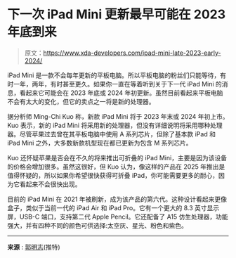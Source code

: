 # 下一次 iPad Mini 更新最早可能在 2023 年底到来

> 原文：<https://www.xda-developers.com/ipad-mini-late-2023-early-2024/>

iPad Mini 是一款不会每年更新的平板电脑。所以平板电脑的粉丝们只能等待，有时一年，两年，有时甚至更久。如果你一直在等着听到关于下一代 iPad Mini 的消息，看起来它可能会在 2023 年底或 2024 年初更新。虽然目前看起来平板电脑不会有太大的变化，但它的卖点之一将是新的处理器。

据分析师 Ming-Chi Kuo 称，新款 iPad Mini 将于 2023 年末或 2024 年初上市。Kuo 表示，新的 iPad Mini 将采用新的处理器，但没有详细说明将采用哪种处理器。尽管苹果过去曾在其平板电脑中使用 A 系列芯片，但除了基本款 iPad 和 iPad Mini 之外，大多数新款机型现在都已更新为包含 M 系列芯片。

Kuo 还怀疑苹果是否会在不久的将来推出可折叠的 iPad Mini，主要是因为该设备的价格会增加很多。虽然这很好，但 Kuo 认为，像这样的产品在 2025 年推出是值得怀疑的，所以如果你希望很快获得可折叠 iPad，你可能需要更多的耐心，因为它看起来不会很快出现。

目前的 iPad Mini 在 2021 年被刷新，成为该产品的第六代。这种设计看起来更像盒子，类似于当前一代的 iPad Air 和 iPad Pro。它有一个更大的 8.3 英寸显示屏，USB-C 端口，支持第二代 Apple Pencil。它还配备了 A15 仿生处理器，功能强大，并有四种不同的颜色可供选择:太空灰、星光、粉色和紫色。

* * *

**来源** : [郭明志](https://twitter.com/mingchikuo/status/1607714637608529920)(推特)